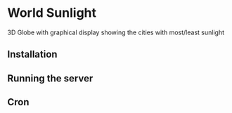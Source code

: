 # World Sunlight
3D Globe with graphical display showing the cities with most/least sunlight

## Installation

## Running the server

## Cron

